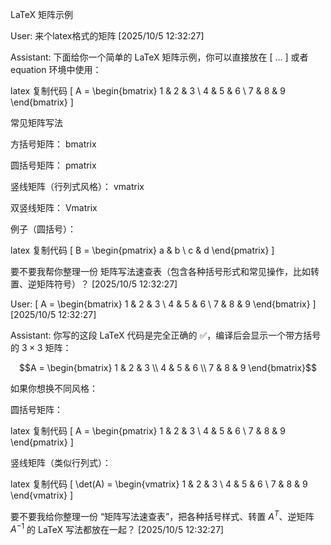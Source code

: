 LaTeX 矩阵示例

User: 来个latex格式的矩阵
[2025/10/5 12:32:27]

Assistant: 下面给你一个简单的 LaTeX 矩阵示例，你可以直接放在 
\[ ... \] 或者 
equation 环境中使用：

latex
复制代码
\[
A = \begin{bmatrix}
1 & 2 & 3 \\
4 & 5 & 6 \\
7 & 8 & 9
\end{bmatrix}
\]

常见矩阵写法

方括号矩阵：
bmatrix

圆括号矩阵：
pmatrix

竖线矩阵（行列式风格）：
vmatrix

双竖线矩阵：
Vmatrix

例子（圆括号）：

latex
复制代码
\[
B = \begin{pmatrix}
a & b \\
c & d
\end{pmatrix}
\]

要不要我帮你整理一份 矩阵写法速查表（包含各种括号形式和常见操作，比如转置、逆矩阵符号）？
[2025/10/5 12:32:27]

User: \[
A = \begin{bmatrix}
1 & 2 & 3 \\
4 & 5 & 6 \\
7 & 8 & 9
\end{bmatrix}
\]
[2025/10/5 12:32:27]

Assistant: 你写的这段 LaTeX 代码是完全正确的 ✅，编译后会显示一个带方括号的 $3\times 3$ 矩阵：

$$A = \begin{bmatrix}
1 & 2 & 3 \\
4 & 5 & 6 \\
7 & 8 & 9
\end{bmatrix}$$

如果你想换不同风格：

圆括号矩阵：

latex
复制代码
\[
A = \begin{pmatrix}
1 & 2 & 3 \\
4 & 5 & 6 \\
7 & 8 & 9
\end{pmatrix}
\]

竖线矩阵（类似行列式）：

latex
复制代码
\[
\det(A) = \begin{vmatrix}
1 & 2 & 3 \\
4 & 5 & 6 \\
7 & 8 & 9
\end{vmatrix}
\]

要不要我给你整理一份 “矩阵写法速查表”，把各种括号样式、转置 $A^T$、逆矩阵 $A^{-1}$ 的 LaTeX 写法都放在一起？
[2025/10/5 12:32:27]

